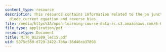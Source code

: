 ```yaml
---
content_type: resource
description: This resource contains information related to the pn junction diode,
  diode current equation and reverse bias.
file: /media/https%3A/open-learning-course-data-rc.s3.amazonaws.com/6-012-microelectronic-devices-and-circuits-spring-2009/5075c569d72924227b6a36d40ca37898_MIT6_012S09_lec15.pdf
file_type: application/pdf
resourcetype: Document
title: MIT6_012S09_lec15.pdf
uid: 5075c569-d729-2422-7b6a-36d40ca37898
---
```


